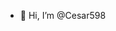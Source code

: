 - 👋 Hi, I’m @Cesar598

<!---
Cesar598/Cesar598 is a ✨ special ✨ repository because its `README.md` (this file) appears on your GitHub profile.
You can click the Preview link to take a look at your changes.
--->
